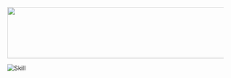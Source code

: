 <a href="https://github.com/devxb/gitanimals">
  <img src="https://render.gitanimals.org/lines/enbraining?pet-id=1" width="1000" height="120"/>
</a>

![Skill](https://skillicons.dev/icons?i=java,kotlin,spring,mysql,redis,haskell,nodejs,nestjs,cpp,react,nextjs,ts,nginx&theme=dark) 
